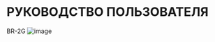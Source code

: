 # РУКОВОДСТВО ПОЛЬЗОВАТЕЛЯ
BR-2G 
![image](https://user-images.githubusercontent.com/80317959/129823824-41e32d70-c198-4259-9114-e3de32326dc7.png)

